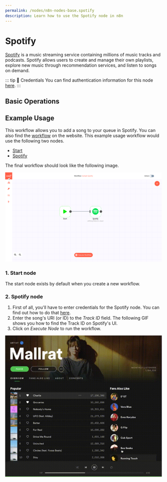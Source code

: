 ```yaml
---
permalink: /nodes/n8n-nodes-base.spotify
description: Learn how to use the Spotify node in n8n
---
```


# Spotify

[Spotify](https://www.spotify.com/) is a music streaming service containing millions of music tracks and podcasts. Spotify allows users to create and manage their own playlists, explore new music through recommendation services, and listen to songs on demand.

::: tip 🔑 Credentials
You can find authentication information for this node [here](../../../credentials/Spotify/README.md).
:::

## Basic Operations

<Resource node="n8n-nodes-base.spotify" />

## Example Usage

This workflow allows you to add a song to your queue in Spotify. You can also find the [workflow](https://n8n.io/workflows/440) on the website. This example usage workflow would use the following two nodes.
- [Start](../../core-nodes/Start/README.md)
- [Spotify]()

The final workflow should look like the following image.

![A workflow with the Spotify node](./workflow.png)

### 1. Start node

The start node exists by default when you create a new workflow.

### 2. Spotify node

1. First of all, you'll have to enter credentials for the Spotify node. You can find out how to do that [here](../../../credentials/Spotify/README.md).
2. Enter the song's URI (or ID) to the *Track ID* field. The following GIF shows you how to find the Track ID on Spotify's UI.
3. Click on *Execute Node* to run the workflow.

![Spotify URI](./spotifyURI.gif)
